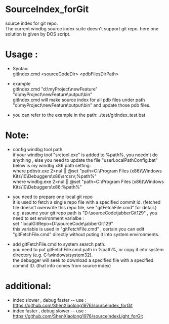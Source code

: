 # SourceIndex_forGit
source index for git repo.  
The current windbg source index suite doesn't support git repo. here one solution is given by DOS script.

# Usage :  
- Syntax:  
  gitIndex.cmd \<sourceCodeDir\> \<pdbFilesDirPath\>  
- example  
  gitIndex.cmd "d:\myProject\newFeature" "d:\myProject\newFeature\output\bin"  
  gitIndex.cmd will make source index for all pdb files under path "d:\myProject\newFeature\output\bin" and update those pdb files.  

- you can refer to the example in the path: ./test/gitIndex_test.bat  

# Note:  
 - config windbg tool path  
if your windbg tool "srctool.exe" is added to %path%, you needn't do anything , else you need to update the file "userLocalPathConfig.bat"  
below is my windbg x86 path setting:  
where pdbstr.exe 2>nul || @set "path=C:\Program Files (x86)\Windows Kits\10\Debuggers\x86\srcsrv;%path%"  
where windbg.exe 2>nul || @set "path=C:\Program Files (x86)\Windows Kits\10\Debuggers\x86;%path%"  

- you need to prepare one local git repo  
it is used to fetch a single repo file with a specified commit id. (fetched file doesn't overwrite this repo file, see "gitFetchFile.cmd" for detail.)  
e.g.  assume your git repo path is "D:\sourceCode\jabberGit129" , you need to set environment varialbe :  
set "localGitRepo=D:\sourceCode\jabberGit129"  
this variable is used in "gitFetchFile.cmd" , certain you can edit "gitFetchFile.cmd" directly without puting it into system environments.

- add gitFetchFile.cmd to system search path.  
you need to put gitFetchFile.cmd path in %path%, or copy it into system directory (e.g. C:\windows\system32).  
the debugger will seek to download a specified file with a specified commit ID. (that info comes from source index)

# additional:  
- index slower , debug faster -- use : https://github.com/ShenXiaolong1976/sourceIndex_forGit
- index faster , debug slower -- use : https://github.com/ShenXiaolong1976/sourceIndexLight_forGit
